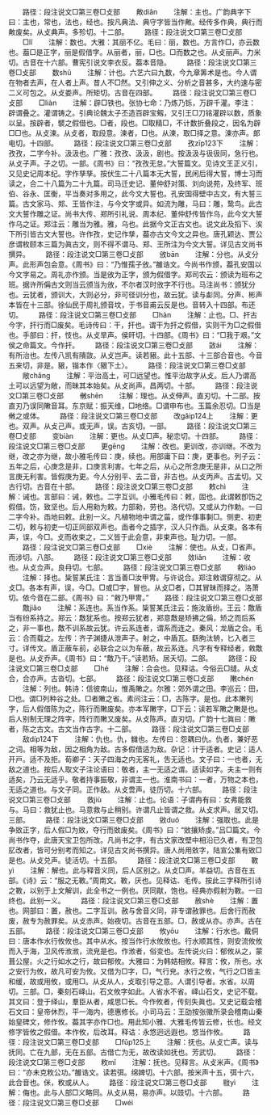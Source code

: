 <!-- { "loadSidebar": true } -->
　　路径：段注说文□第三卷□攴部
　　敟diǎn
　　注解：主也。广韵典字下曰：主也，常也，法也，经也。按凡典法、典守字皆当作敟。经传多作典，典行而敟废矣。从攴典声。多殄切。十二部。
　　路径：段注说文□第三卷□攴部
　　□lǐ
　　注解：数也。大雅：其丽不亿。毛曰：丽，数也。方言作□，亦云数也。葢□是正字，丽是假借字。从丽者，丽，□也。□而数之也。从攴丽声。力米切。古音在十六部。曹宪引说文李衣反。葢本音隐。
　　路径：段注说文□第三卷□攴部
　　数shǔ
　　注解：计也。六艺六曰九数，今九章筭术是也。今人谓在物者去声，在人者上声。昔人不□然。又引伸之义、分析之音甚多，大约速与密二义可包之。从攴娄声。所矩切。古音在四部。
　　路径：段注说文□第三卷□攴部
　　□liàn
　　注解：辟□铁也。张协七命：乃炼乃铄，万辟千灌。李注：辟谓叠之。灌谓铸之。引典论魏太子丕造百辟宝剱，又引王□刀铭灌辟以数，质象以呈。按辟者，襞之假借也。□者，段也。□取精□，不计数折叠段之，因名为辟□□也。从攴湅。从攴者，取段意。湅者，□也。从湅，取□择之意。湅亦声。郞电切。十四部。
　　路径：段注说文□第三卷□攴部
　　孜zīp123下
　　注解：孜孜，二字今补。汲汲也。广雅：孜孜、汲汲，剧也。按汲汲与彶彶同，急行也。从攴子声。子之切。一部。《周书》曰：“孜孜无怠。”大誓篇文。见诗文王正义引，又见史记周本纪。字作孳孳。按伏生二十八篇本无大誓，民闲后得大誓，博士习而读之，合二十八篇为二十九篇。司马迁史记、董仲舒对策、刘向说苑，及终军、班伯、谷永、匡衡，平当奏对多用之，此今文大誓也。孔安国得壁中古文，有大誓三篇。古文家马、郑、王皆作注，与今文字或异。如流为雕，马曰：雕，鸷鸟。此古文大誓作雕之证。尚书大传、郑所引礼说、周本纪、董仲舒传皆作乌，此今文大誓作乌之证。郑注云：雕当为雅。雅，乌也。此据今文正古文也。说文此及搯下、涘下所引皆古文大誓也。许作孜，史记作孳，葢亦古文今文之异也。唐孔颖达、贾公彦谓枚颐本三篇为眞古文，则不得不谓马、郑、王所注为今文大誓。详见古文尚书撰异。
　　路径：段注说文□第三卷□攴部
　　攽bān
　　注解：分也。从攴分声。此形声包会意。《周书》曰：“乃惟孺子攽。”雒诰文。今尚书作颁，葢孔安国以今文字易之。周礼亦作颁。当是攽为正字，颁为假借字。郑司农云：颁读为班布之班。据许所偁古文则当云颁当为攽，不尔者汉时攽字不行也。马注尚书：颁犹分也。云犹者，颁训大，大则必分，非可径训分也，故云犹。读与虨同。分声、彬声本皆在十三部。徐仙民于周礼颁音坟，于书音甫云反是也。音转入十四部。布还切。
　　路径：段注说文□第三卷□攴部
　　□hàn
　　注解：止也。□、扞古今字，扞行而□废矣。毛诗传曰：干，扞也。谓干为扞之假借，实则干为□之假借也。手部曰：扞，忮也。从攴旱声。侯旰切。十四部。《周书》曰：“□我于艰。”文侯之命篇文。今作扞。
　　路径：段注说文□第三卷□攴部
　　敳ái
　　注解：有所治也。左传八凯有隤敳。从攴岂声。读若豤。此十五部、十三部合音也。今音五来切，非是。豤，锴本作〈豤下土〉。
　　路径：段注说文□第三卷□攴部
　　敞chǎnɡ
　　注解：平治高土，可□远望也。惟平治故字从攴。后人乃谓高土可以远望为敞，而昧其本始矣。从攴尚声。昌两切。十部。
　　路径：段注说文□第三卷□攴部
　　敒shēn
　　注解：理也。从攴伸声。直刃切。十二部。按直刃乃误同敶音耳。东京赋：振天维，□地络。□谓申布也。玉篇余忍切。□当是敒之或体。
　　路径：段注说文□第三卷□攴部
　　改ɡǎip124上
　　注解：更也。双声。从攴己声。或无声，误。古亥切。一部。
　　路径：段注说文□第三卷□攴部
　　变biàn
　　注解：更也。从攴□声。秘恋切。十四部。
　　路径：段注说文□第三卷□攴部
　　更ɡēnɡ
　　注解：改也。更训改，亦训继。不改为继，改之亦为继，故小雅毛传曰：庚，续也。用部庸下曰：庚，更事也。列子云：五年之后，心庚念是非，口庚言利害。七年之后，从心之所念庚无是非，从口之所言庚无利害。皆假庚为更。今人分别平、去二音，非古也。从攴丙声。古孟切。又古行切。古音在十部。
　　路径：段注说文□第三卷□攴部
　　敕chì
　　注解：诫也。言部曰：诫，敕也。二字互训。小雅毛传曰：敕，固也。此谓敕卽饬之假借。饬，致坚也。后人用勑为敕。力部勑，劳也。洛代切。又或从力作勅。一曰二字今补。臿地曰敕。此别一义。凡植物地中谓之菑，或作倳事剚□。侧吏、初吏二切，敕与初吏一切正同部双声也。臿者今之插字，汉人只作臿。从攴束。各本有声，误，今□。攴而收束之，二义皆于此会意，非束声也。耻力切。一部。
　　路径：段注说文□第三卷□攴部
　　□xiè
　　注解：使也。从攴，□省声。而涉切。八部。
　　路径：段注说文□第三卷□攴部
　　敛liǎn
　　注解：收也。从攴佥声。良冄切。七部。
　　路径：段注说文□第三卷□攴部
　　敹liáo
　　注解：择也。粊誓某氏注：言当善□汝甲冑。与许说合。郑注敹谓穿彻之。从攴□。各本有声，误，今□。□或□字，冒也。从攴□者，□其冒昧而择之。洛萧切。依今音在二部。《周书》曰：“敹乃甲冑。”
　　路径：段注说文□第三卷□攴部
　　敿jiǎo
　　注解：系连也。系当作系。粊誓某氏注云：施汝盾纷。王云：敿盾当有纷系持之。郑云：敿犹系也。按郑云犹者，郑意敿是矫拂之偁，矫之而后系之，非一事也，敿不训系故云犹。许云系连者，谓系而连之。秦风：龙盾之合。毛云：合而载之。左传：齐子渊捷从泄声子。射之，中盾瓦。繇朐汰辀，匕入者三寸。详传文。盾正蔽车前，必联合之以为车蔽，故云系连。凡字有专释经者，敹敿是也。从攴乔声。《周书》曰：“敿乃干。”读若矫。居夭切。二部。
　　路径：段注说文□第三卷□攴部
　　□hé
　　注解：合会也。见释诂。今俗云□缝。从攴合，合亦声。古沓切。七部。
　　路径：段注说文□第三卷□攴部
　　敶chén
　　注解：列也。韩诗：信彼南山，惟禹敶之。尔雅：郊外谓之田。李巡云：田，□也。谓□列种谷之处。□者敶之省。素问注云：□，古陈字。是也。此本敶列字，后人假借陈为之，陈行而敶废矣。亦本军敶字，□下云：读若军敶之敶是也。后人别制无理之阵字，阵行而敶又废矣。从攴陈声。直刃切。广韵十七眞曰：敶者，陈之古文。古文当作古字。十二部。
　　路径：段注说文□第三卷□攴部
　　敌díp124下
　　注解：仇也。仇，雠也。左传曰：怨耦曰仇。仇者，兼好恶之词。相等为敌，因之相角为敌。古多假借适为敌。杂记：计于适者。史记：适人开戸。适不及拒。荀卿子：天子四海之内无客礼，吿无适也。文子曰：一也者，无敌之道也。按后人取文子注论语曰：敬者，主一无适之谓。适读如字。夫主一则有适矣，乃云无适乎。敬者持事振敬，非谓主一也。淮南书曰：一者，万物之本也，无适之道也。与文子同。正作敌。从攴啻声。徒历切。十六部。
　　路径：段注说文□第三卷□攴部
　　救jiù
　　注解：止也。论语：子谓冉有曰：女弗能救与。马曰：救犹止也。马意救与止稍别。许谓凡止皆谓之救。从攴求声。居又切。三部。
　　路径：段注说文□第三卷□攴部
　　敓duó
　　注解：强取也。此是争敚正字，后人假□为敚，夺行而敚废矣。《周书》曰：“敓攘矫虔。”吕□篇文。今尚书作夺，此唐天宝卫包所改。凡尚书之字，有古文家改壁中相沿已久者，有卫包肊改者，皆可分别考而知之。详见古文尚书撰异。唐人尚用敚字，陆宣公集有敚□是也。从攴兑声。徒活切。十五部。
　　路径：段注说文□第三卷□攴部
　　斁yì
　　注解：解也。此与释音义同，后人区别之。从攴□声。羊益切。古音在五部。《诗》云：“服之无斁。”周南文。斁，厌也。见释诂、毛传。按此三字释所引诗之斁，以别于上文解训，此全书之一例也。厌同猒，饱也。经典亦假射为斁。一曰终也。此别一义。
　　路径：段注说文□第三卷□攴部
　　赦shè
　　注解：置也。网部曰：置，赦也。二字互训。赦与舍音义同，非专谓赦罪也。后舍行而赦废，赦专为赦罪矣。从攴赤声。始夜切。古音在五部。□，赦或从亦。亦声。古在五部。
　　路径：段注说文□第三卷□攴部
　　攸yōu
　　注解：行水也。戴侗曰：唐本作水行攸攸也。其中从水。按当作行水攸攸也。行水顺其性，则安流攸攸而入于海，卫风传浟浟，流皃是也。作浟者，俗变也。左传说火曰：郁攸从之，蒙葺公屋。火之行如水之行，故曰郁攸。大雅曰：为韩姞相攸。释言：攸，所也。水之安行为攸，故凡可安为攸。又借为□字，□，气行皃。水行之攸，气行之□皆主和缓，故或用攸，或用□。从攴从人，攴取引导之意。人谓引导者。水省。以周切。三部。□，秦刻石峄山。石文攸字如此。人省水不省。峄山石文，史记不载。其文曰：登于绎山，羣臣从者，咸思□长。今作攸者，传刻失眞也。又史记载会稽石文曰：皇帝休烈，平一海内，德惠修长。小司马云：王劭按张徽所录会稽南山秦始皇碑文，修作攸。葢其字亦作□也。用此知小雅、大雅毛传皆云修，长也。经文修字皆攸之假借。本作攸，后改耳。释诂：永悠迥远遐也。悠当作攸。
　　路径：段注说文□第三卷□攴部
　　□fǔp125上
　　注解：抚也。从攴亡声。读与抚同。亡在九部，无在五部。古借亡为无，故改读如抚也。芳武切。
　　路径：段注说文□第三卷□攴部
　　敉mǐ
　　注解：抚也。见释言。从攴米声。《周书》曰：“亦未克敉公功。”雒诰文。读若弭。绵婢切。十六部。按米声十五，弭十六，此合音也。侎，敉或从人。
　　路径：段注说文□第三卷□攴部
　　敡yì
　　注解：侮也。此与人部□义略同。从攴从易，易亦声。以豉切。十六部。
　　路径：段注说文□第三卷□攴部
　　□wéi
